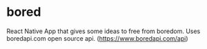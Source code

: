 # bored
React Native App that gives some ideas to free from boredom. 
Uses boredapi.com open source api. (https://www.boredapi.com/api)
